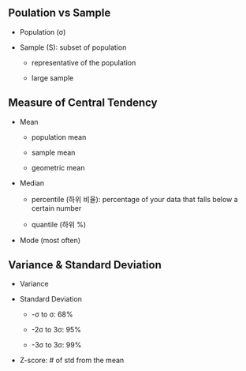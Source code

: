 ## Poulation vs Sample

- Population (σ)

- Sample (S): subset of population

  - representative of the population

  - large sample

## Measure of Central Tendency

- Mean

  - population mean

  - sample mean

  - geometric mean

- Median

  - percentile (하위 비율): percentage of your data that falls below a certain number

  - quantile (하위 %)

- Mode (most often)

## Variance & Standard Deviation

- Variance

- Standard Deviation

  - -σ to σ: 68%

  - -2σ to 3σ: 95%

  - -3σ to 3σ: 99%

- Z-score: # of std from the mean

